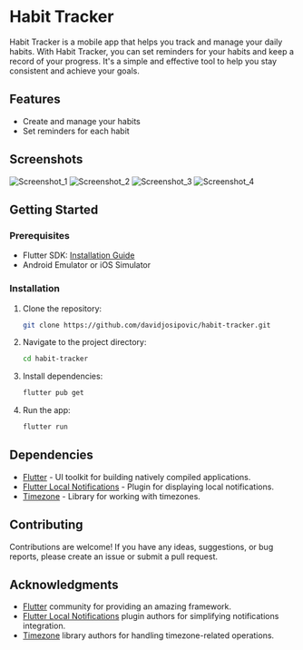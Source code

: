 # Habit Tracker

Habit Tracker is a mobile app that helps you track and manage your daily habits. With Habit Tracker, you can set reminders for your habits and keep a record of your progress. It's a simple and effective tool to help you stay consistent and achieve your goals.

## Features

- Create and manage your habits
- Set reminders for each habit

## Screenshots

![Screenshot_1](https://github.com/davidjosipovic/habit-tracker/assets/84419254/00378203-10fb-4333-b473-56a462bde9b6)
![Screenshot_2](https://github.com/davidjosipovic/habit-tracker/assets/84419254/49c15a11-8fd7-4cdd-95ef-6b2f4e16b5d2)
![Screenshot_3](https://github.com/davidjosipovic/habit-tracker/assets/84419254/f0cd52a5-97df-4bb7-8149-cb094f4421a9)
![Screenshot_4](https://github.com/davidjosipovic/habit-tracker/assets/84419254/4bedd9c5-629f-4ffa-9a41-bffb94985542)





## Getting Started

### Prerequisites

- Flutter SDK: [Installation Guide](https://flutter.dev/docs/get-started/install)
- Android Emulator or iOS Simulator

### Installation

1. Clone the repository:

   ```bash
   git clone https://github.com/davidjosipovic/habit-tracker.git
   ```

2. Navigate to the project directory:

   ```bash
   cd habit-tracker
   ```

3. Install dependencies:

   ```bash
   flutter pub get
   ```

4. Run the app:

   ```bash
   flutter run
   ```

## Dependencies

- [Flutter](https://flutter.dev/) - UI toolkit for building natively compiled applications.
- [Flutter Local Notifications](https://pub.dev/packages/flutter_local_notifications) - Plugin for displaying local notifications.
- [Timezone](https://pub.dev/packages/timezone) - Library for working with timezones.

## Contributing

Contributions are welcome! If you have any ideas, suggestions, or bug reports, please create an issue or submit a pull request.

## Acknowledgments

- [Flutter](https://flutter.dev/) community for providing an amazing framework.
- [Flutter Local Notifications](https://pub.dev/packages/flutter_local_notifications) plugin authors for simplifying notifications integration.
- [Timezone](https://pub.dev/packages/timezone) library authors for handling timezone-related operations.
